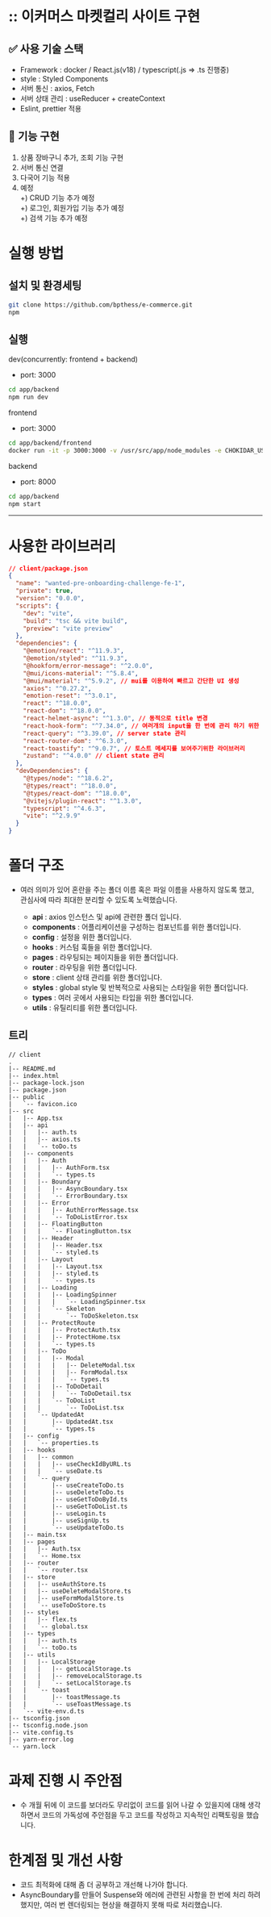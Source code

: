 <!-- # Tech Stack -->

# :: 이커머스 마켓컬리 사이트 구현

## ✅ 사용 기술 스택
- Framework : docker / React.js(v18) / typescript(.js => .ts 진행중)
- style : Styled Components
- 서버 통신 : axios, Fetch
- 서버 상태 관리 : useReducer + createContext
- Eslint, prettier 적용   

## 📍 기능 구현
1. 상품 장바구니 추가, 조회 기능 구현
2. 서버 통신 연결
3. 다국어 기능 적용
4. 예정   
+) CRUD 기능 추가 예정   
+) 로그인, 회원가입 기능 추가 예정   
+) 검색 기능 추가 예정

<!-- ![React](https://img.shields.io/badge/react-%2320232a.svg?style=for-the-badge&logo=react&logoColor=%2361DAFB)
![TypeScript](https://img.shields.io/badge/typescript-%23007ACC.svg?style=for-the-badge&logo=typescript&logoColor=white)
![React Query](https://img.shields.io/badge/-React%20Query-FF4154?style=for-the-badge&logo=react%20query&logoColor=white)
![Zustand](https://img.shields.io/badge/zustand-%2320232a.svg?style=for-the-badge&logo=zustand&logoColor=%2361DAFB)
![Mui](https://img.shields.io/badge/mui-%2320232a.svg?style=for-the-badge&logo=mui&logoColor=%2361DAFB) -->

# 실행 방법

## 설치 및 환경세팅

```bash
git clone https://github.com/bpthess/e-commerce.git
npm
```

## 실행

dev(concurrently: frontend + backend)

- port: 3000

```bash
cd app/backend
npm run dev
```


frontend

- port: 3000

```bash
cd app/backend/frontend
docker run -it -p 3000:3000 -v /usr/src/app/node_modules -e CHOKIDAR_USEPOLLING=true -v ${pwd}:/usr/src/app react-ecommerce
```

backend

- port: 8000

```bash
cd app/backend
npm start
```


<hr/>

# 사용한 라이브러리

```json
// client/package.json
{
  "name": "wanted-pre-onboarding-challenge-fe-1",
  "private": true,
  "version": "0.0.0",
  "scripts": {
    "dev": "vite",
    "build": "tsc && vite build",
    "preview": "vite preview"
  },
  "dependencies": {
    "@emotion/react": "^11.9.3",
    "@emotion/styled": "^11.9.3",
    "@hookform/error-message": "^2.0.0",
    "@mui/icons-material": "^5.8.4",
    "@mui/material": "^5.9.2", // mui를 이용하여 빠르고 간단한 UI 생성
    "axios": "^0.27.2",
    "emotion-reset": "^3.0.1",
    "react": "^18.0.0",
    "react-dom": "^18.0.0",
    "react-helmet-async": "^1.3.0", // 동적으로 title 변경
    "react-hook-form": "^7.34.0", // 여러개의 input을 한 번에 관리 하기 위한 라이브러리
    "react-query": "^3.39.0", // server state 관리
    "react-router-dom": "^6.3.0",
    "react-toastify": "^9.0.7", // 토스트 메세지를 보여주기위한 라이브러리
    "zustand": "^4.0.0" // client state 관리
  },
  "devDependencies": {
    "@types/node": "^18.6.2",
    "@types/react": "^18.0.0",
    "@types/react-dom": "^18.0.0",
    "@vitejs/plugin-react": "^1.3.0",
    "typescript": "^4.6.3",
    "vite": "^2.9.9"
  }
}
```

# 폴더 구조

- 여러 의미가 있어 혼란을 주는 폴더 이름 혹은 파일 이름을 사용하지 않도록 했고, 관심사에 따라 최대한 분리할 수 있도록 노력했습니다.

  - **api** : axios 인스턴스 및 api에 관련한 폴더 입니다.
  - **components** : 어플리케이션을 구성하는 컴포넌트를 위한 폴더입니다.
  - **config** : 설정을 위한 폴더입니다.
  - **hooks** : 커스텀 훅들을 위한 폴더입니다.
  - **pages** : 라우팅되는 페이지들을 위한 폴더입니다.
  - **router** : 라우팅을 위한 폴더입니다.
  - **store** : client 상태 관리를 위한 폴더입니다.
  - **styles** : global style 및 반복적으로 사용되는 스타일을 위한 폴더입니다.
  - **types** : 여러 곳에서 사용되는 타입을 위한 폴더입니다.
  - **utils** : 유틸리티를 위한 폴더입니다.

## 트리

```
// client
.
|-- README.md
|-- index.html
|-- package-lock.json
|-- package.json
|-- public
|   `-- favicon.ico
|-- src
|   |-- App.tsx
|   |-- api
|   |   |-- auth.ts
|   |   |-- axios.ts
|   |   `-- toDo.ts
|   |-- components
|   |   |-- Auth
|   |   |   |-- AuthForm.tsx
|   |   |   `-- types.ts
|   |   |-- Boundary
|   |   |   |-- AsyncBoundary.tsx
|   |   |   `-- ErrorBoundary.tsx
|   |   |-- Error
|   |   |   |-- AuthErrorMessage.tsx
|   |   |   `-- ToDoListError.tsx
|   |   |-- FloatingButton
|   |   |   `-- FloatingButton.tsx
|   |   |-- Header
|   |   |   |-- Header.tsx
|   |   |   `-- styled.ts
|   |   |-- Layout
|   |   |   |-- Layout.tsx
|   |   |   |-- styled.ts
|   |   |   `-- types.ts
|   |   |-- Loading
|   |   |   |-- LoadingSpinner
|   |   |   |   `-- LoadingSpinner.tsx
|   |   |   `-- Skeleton
|   |   |       `-- ToDoSkeleton.tsx
|   |   |-- ProtectRoute
|   |   |   |-- ProtectAuth.tsx
|   |   |   |-- ProtectHome.tsx
|   |   |   `-- types.ts
|   |   |-- ToDo
|   |   |   |-- Modal
|   |   |   |   |-- DeleteModal.tsx
|   |   |   |   |-- FormModal.tsx
|   |   |   |   `-- types.ts
|   |   |   |-- ToDoDetail
|   |   |   |   `-- ToDoDetail.tsx
|   |   |   `-- ToDoList
|   |   |       `-- ToDoList.tsx
|   |   `-- UpdatedAt
|   |       |-- UpdatedAt.tsx
|   |       `-- types.ts
|   |-- config
|   |   `-- properties.ts
|   |-- hooks
|   |   |-- common
|   |   |   |-- useCheckIdByURL.ts
|   |   |   `-- useDate.ts
|   |   `-- query
|   |       |-- useCreateToDo.ts
|   |       |-- useDeleteToDo.ts
|   |       |-- useGetToDoById.ts
|   |       |-- useGetToDoList.ts
|   |       |-- useLogin.ts
|   |       |-- useSignUp.ts
|   |       `-- useUpdateToDo.ts
|   |-- main.tsx
|   |-- pages
|   |   |-- Auth.tsx
|   |   `-- Home.tsx
|   |-- router
|   |   `-- router.tsx
|   |-- store
|   |   |-- useAuthStore.ts
|   |   |-- useDeleteModalStore.ts
|   |   |-- useFormModalStore.ts
|   |   `-- useToDoStore.ts
|   |-- styles
|   |   |-- flex.ts
|   |   `-- global.tsx
|   |-- types
|   |   |-- auth.ts
|   |   `-- toDo.ts
|   |-- utils
|   |   |-- LocalStorage
|   |   |   |-- getLocalStorage.ts
|   |   |   |-- removeLocalStorage.ts
|   |   |   `-- setLocalStorage.ts
|   |   `-- toast
|   |       |-- toastMessage.ts
|   |       `-- useToastMessage.ts
|   `-- vite-env.d.ts
|-- tsconfig.json
|-- tsconfig.node.json
|-- vite.config.ts
|-- yarn-error.log
`-- yarn.lock
```

# 과제 진행 시 주안점

- 수 개월 뒤에 이 코드를 보더라도 무리없이 코드를 읽어 나갈 수 있을지에 대해 생각하면서
  코드의 가독성에 주안점을 두고 코드를 작성하고 지속적인 리팩토링을 했습니다.

# 한계점 및 개선 사항

- 코드 최적화에 대해 좀 더 공부하고 개선해 나가야 합니다.
- AsyncBoundary를 만들어 Suspense와 에러에 관련된 사항을 한 번에 처리 하려 했지만, 여러 번 렌더링되는 현상을 해결하지 못해 따로 처리했습니다.
